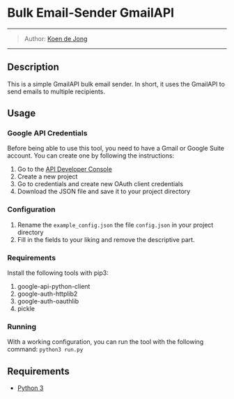 # Bulk Email-Sender GmailAPI 
___
> Author: [Koen de Jong](https://www.koendejong.net)
___

## Description
This is a simple GmailAPI bulk email sender. 
In short, it uses the GmailAPI to send emails to multiple recipients.

## Usage

### Google API Credentials
Before being able to use this tool, you need to have a Gmail or Google Suite account. 
You can create one by following the instructions:
1. Go to the [API Developer Console](https://console.cloud.google.com/apis/dashboard)
2. Create a new project
3. Go to credentials and create new OAuth client credentials
4. Download the JSON file and save it to your project directory

### Configuration
1. Rename the `example_config.json` the file `config.json` in your project directory
2. Fill in the fields to your liking and remove the descriptive part.

### Requirements
Install the following tools with pip3:
1. google-api-python-client 
2. google-auth-httplib2 
3. google-auth-oauthlib
4. pickle

### Running 
With a working configuration, you can run the tool with the following command:
`python3 run.py`

## Requirements
* [Python 3](https://www.python.org/downloads/)
